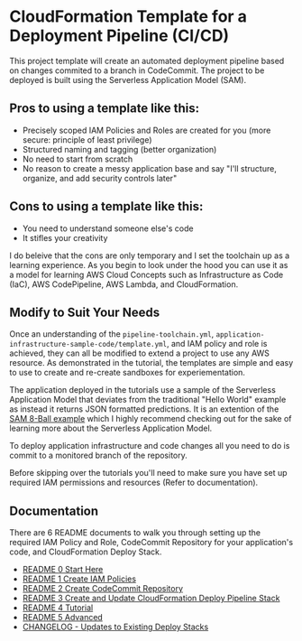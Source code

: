 # CloudFormation Template for a Deployment Pipeline (CI/CD)

This project template will create an automated deployment pipeline based on changes commited to a branch in CodeCommit. The project to be deployed is built using the Serverless Application Model (SAM).

## Pros to using a template like this:

- Precisely scoped IAM Policies and Roles are created for you (more secure: principle of least privilege)
- Structured naming and tagging (better organization)
- No need to start from scratch
- No reason to create a messy application base and say "I'll structure, organize, and add security controls later"

## Cons to using a template like this:

- You need to understand someone else's code
- It stifles your creativity

I do beleive that the cons are only temporary and I set the toolchain up as a learning experience. As you begin to look under the hood you can use it as a model for learning AWS Cloud Concepts such as Infrastructure as Code (IaC), AWS CodePipeline, AWS Lambda, and CloudFormation.

## Modify to Suit Your Needs

Once an understanding of the `pipeline-toolchain.yml`, `application-infrastructure-sample-code/template.yml`, and IAM policy and role is achieved, they can all be modified to extend a project to use any AWS resource. As demonstrated in the tutorial, the templates are simple and easy to use to create and re-create sandboxes for experiementation.

The application deployed in the tutorials use a sample of the Serverless Application Model that deviates from the traditional "Hello World" example as instead it returns JSON formatted predictions. It is an extention of the [SAM 8-Ball example](https://github.com/chadkluck/serverless-sam-8ball-example) which I highly recommend checking out for the sake of learning more about the Serverless Application Model.

To deploy application infrastructure and code changes all you need to do is commit to a monitored branch of the repository.

Before skipping over the tutorials you'll need to make sure you have set up required IAM permissions and resources (Refer to documentation).

## Documentation

There are 6 README documents to walk you through setting up the required IAM Policy and Role, CodeCommit Repository for your application's code, and CloudFormation Deploy Stack. 

- [README 0 Start Here](deploy-pipeline-template-v2/README-0-Start-Here.md)
- [README 1 Create IAM Policies](deploy-pipeline-template-v2/README-1-IAM-Policies.md)
- [README 2 Create CodeCommit Repository](deploy-pipeline-template-v2/README-2-CodeCommit-Repository.md)
- [README 3 Create and Update CloudFormation Deploy Pipeline Stack](deploy-pipeline-template-v2/README-3-CloudFormation-Deploy-Stack.md)
- [README 4 Tutorial](deploy-pipeline-template-v2/README-4-Tutorial.md)
- [README 5 Advanced](deploy-pipeline-template-v2/README-5-Advanced.md)
- [CHANGELOG - Updates to Existing Deploy Stacks](CHANGELOG.md)

